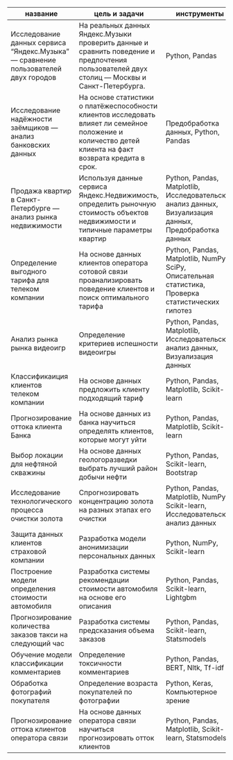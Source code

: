 | название | цель и задачи | инструменты | ссылка | 
| --- | --- | --- | --- |
| Исследование данных сервиса “Яндекс.Музыка” — сравнение пользователей двух городов | На реальных данных Яндекс.Музыки проверить данные и сравнить поведение и предпочтения пользователей двух столиц — Москвы и Санкт-Петербурга. | Python, Pandas | https://github.com/Alloshchilov/Yandex-practikum/blob/main/Project_01_music.ipynb |
| Исследование надёжности заёмщиков — анализ банковских данных | На основе статистики о платёжеспособности клиентов исследовать влияет ли семейное положение и количество детей клиента на факт возврата кредита в срок. | Предобработка данных, Python, Pandas | https://github.com/Alloshchilov/Yandex-practikum/blob/main/Project_02_credit.ipynb 
| Продажа квартир в Санкт-Петербурге — анализ рынка недвижимости | Используя данные сервиса Яндекс.Недвижимость, определить рыночную стоимость объектов недвижимости и типичные параметры квартир | Python, Pandas, Matplotlib, Исследовательский анализ данных, Визуализация данных, Предобработка данных | https://github.com/Alloshchilov/Yandex-practikum/blob/main/Project_03_flat.ipynb |
Определение выгодного тарифа для телеком компании | На основе данных клиентов оператора сотовой связи проанализировать поведение клиентов и поиск оптимального тарифа | Python, Pandas, Matplotlib, NumPy, SciPy, Описательная статистика, Проверка статистических гипотез | https://github.com/Alloshchilov/Yandex-practikum/blob/main/Project_04_telecom.ipynb |
| Анализ рынка рынка видеоигр | Определение критериев испешности видеоигры | Python, Pandas, Matplotlib, Исследовательский анализ данных, Визуализация данных | https://github.com/Alloshchilov/Yandex-practikum/blob/main/Project_05_games.ipynb | 
Классификаиция клиентов телеком компании | На основе данных предложить клиенту подходящий тариф | Python, Pandas, Matplotlib, Scikit-learn | https://github.com/Alloshchilov/Yandex-practikum/blob/main/Project_06_tariff.ipynb |
Прогнозирование оттока клиента Банка | На основе данных из банка научиться определять клиентов, которые могут уйти | Python, Pandas, Matplotlib, Scikit-learn | https://github.com/Alloshchilov/Yandex-practikum/blob/main/Project_07_bank.ipynb |
Выбор локации для нефтяной скважины | На основе данных геологоразведки выбрать  лучший район добычи нефти | Python, Pandas, Scikit-learn, Bootstrap | https://github.com/Alloshchilov/Yandex-practikum/blob/main/Project_08_oil.ipynb |
Исследование технологического процесса очистки золота | Спрогнозировать концентрацию золота на разных этапах его очистки | Python, Pandas, Matplotlib, NumPy, Scikit-learn, Исследовательский анализ данных | https://github.com/Alloshchilov/Yandex-practikum/blob/main/Project_09_gold.ipynb |
Защита данных клиентов страховой компании | Разработка модели анонимизации персональных данных | Python, NumPy, Scikit-learn | https://github.com/Alloshchilov/Yandex-practikum/blob/main/Project_10_pers_data.ipynb |
Построение модели определения стоимости автомобиля | Разработка системы рекомендации стоимости автомобиля на основе его описания | Python, Pandas, Scikit-learn, Lightgbm | https://github.com/Alloshchilov/Yandex-practikum/blob/main/Project_11_cars_.ipynb |
Прогнозирование количества заказов такси на следующий час | Разработка системы предсказания объема заказов | Python, Pandas, Scikit-learn, Statsmodels | https://github.com/Alloshchilov/Yandex-practikum/blob/main/Project_12_taxi.ipynb |
Обучение модели классификации комментариев | Определение токсичности комментариев | Python, Pandas, BERT, Nltk, Tf-idf | https://github.com/Alloshchilov/Yandex-practikum/blob/main/Project_13_Wikishop_BERT.ipynb |
Обработка фотографий покупателя | Определение возраста покупателей по фотографии | Python, Keras, Компьютерное зрение | https://github.com/Alloshchilov/Yandex-practikum/blob/main/Project_14_photo_age.ipynb |
Прогнозирование оттока клиентов оператора связи | На основе данных оператора связи научиться прогнозировать отток клиентов | Python, Pandas, Matplotlib, Scikit-learn, Statsmodels | https://github.com/Alloshchilov/Yandex-practikum/blob/main/Project_15_final.ipynb  
